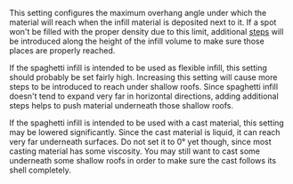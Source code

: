 This setting configures the maximum overhang angle under which the material will reach when the infill material is deposited next to it. If a spot won't be filled with the proper density due to this limit, additional [steps](spaghetti_infill_stepped.md) will be introduced along the height of the infill volume to make sure those places are properly reached.

If the spaghetti infill is intended to be used as flexible infill, this setting should probably be set fairly high. Increasing this setting will cause more steps to be introduced to reach under shallow roofs. Since spaghetti infill doesn't tend to expand very far in horizontal directions, adding additional steps helps to push material underneath those shallow roofs.

If the spaghetti infill is intended to be used with a cast material, this setting may be lowered significantly. Since the cast material is liquid, it can reach very far underneath surfaces. Do not set it to 0° yet though, since most casting material has some viscosity. You may still want to cast some underneath some shallow roofs in order to make sure the cast follows its shell completely. 